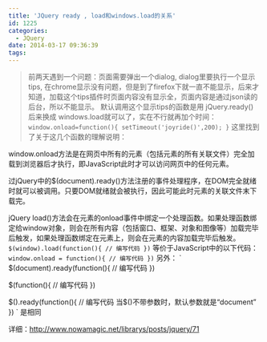 ```yaml
---
title: 'JQuery ready , load和windows.load的关系'
id: 1225
categories:
  - JQuery
date: 2014-03-17 09:36:39
tags:
---
```


> 前两天遇到一个问题：页面需要弹出一个dialog, dialog里要执行一个显示tips, 在chrome显示没有问题，但是到了firefox下就一直不能显示，后来才知道，加载这个tips插件时页面内容没有显示全，页面内容是通过json读的后台，所以不能显示。
默认调用这个显示tips的函数是用 jQuery.ready() 后来换成 windows.load就可以了，实在不行就再加个时间：
`
window.onload=function(){
setTimeout('joyride()',200);
}
`
这里找到了关于这几个函数的理解说明：

window.onload方法是在网页中所有的元素（包括元素的所有关联文件）完全加载到浏览器后才执行，即JavaScript此时才可以访问网页中的任何元素。

过jQuery中的$(document).ready()方法注册的事件处理程序，在DOM完全就绪时就可以被调用。只要DOM就绪就会被执行，因此可能此时元素的关联文件末下载完。<!--more-->

jQuery load()方法会在元素的onload事件中绑定一个处理函数。如果处理函数绑定给window对象，则会在所有内容（包括窗口、框架、对象和图像等）加载完毕后触发，如果处理函数绑定在元素上，则会在元素的内容加载完毕后触发。
`
$(window).load(function(){
// 编写代码
})
`
等价于JavaScript中的以下代码：
`
window.onload = function(){
// 编写代码
})
`
另外：
`
$(document).ready(function(){
// 编写代码
})

$(function(){
// 编写代码
})

$().ready(function(){
// 编写代码 当$()不带参数时，默认参数就是“document”
})
`
是相同

详细：http://www.nowamagic.net/librarys/posts/jquery/71